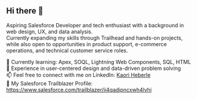 ## Hi there 👋
Aspiring Salesforce Developer and tech enthusiast with a background in web design, UX, and data analysis.  
Currently expanding my skills through Trailhead and hands-on projects, while also open to opportunities in product support, e-commerce operations, and technical customer service roles.  

🌱 Currently learning: Apex, SOQL, Lightning Web Components, SQL, HTML  
💼 Experience in user-centered design and data-driven problem solving  
📫 Feel free to connect with me on LinkedIn: [Kaori Heberle](https://www.linkedin.com/in/kaori-heberle/)  
🔗 My Salesforce Trailblazer Profile: https://www.salesforce.com/trailblazer/ii4qadipncxwh4lvhi 
